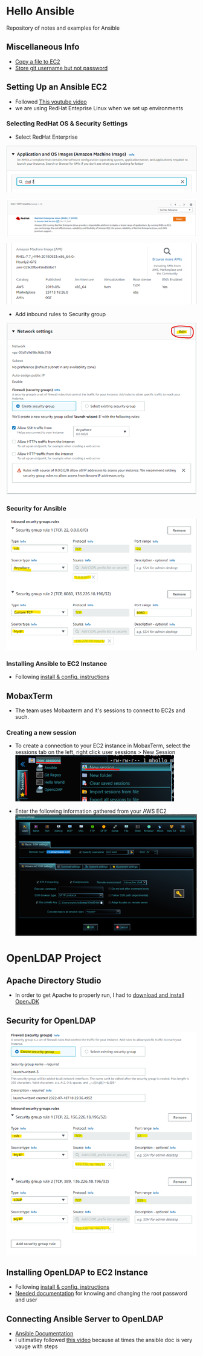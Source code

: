 # Hello Ansible
Repository of notes and examples for Ansible

## Miscellaneous Info
* [Copy a file to EC2](https://medium.com/srcecde/copy-file-directory-to-from-ec2-using-scp-secure-copy-685c46636399)
* [Store git username but not password](https://stackoverflow.com/questions/54507296/how-to-have-git-store-only-my-username-and-not-my-password#:~:text=If%20you%20want%20to%20store,the%20URL%20for%20the%20remote.)

## Setting Up an Ansible EC2
* Followed [This youtube video](https://www.youtube.com/watch?v=rIi8Pd5Uvbc)
* we are using RedHat Enteprise Linux when we set up environments

### Selecting RedHat OS & Security Settings
* Select RedHat Enterprise

![select redhat](img/five.png)

![select redhat](img/six.png)

![select redhat](img/seven.png)

* Add inbound rules to Security group

![Select Edit](img/two.png)

### Security for Ansible
![configure inbound rule](img/eight.png)

### Installing Ansible to EC2 Instance
* Following [install & config. instructions](https://developers.redhat.com/blog/2016/08/15/install-ansible-on-rhel#)


## MobaxTerm
* The team uses Mobaxterm and it's sessions to connect to EC2s and such.

### Creating a new session
* To create a connection to your EC2 instance in MobaxTerm, select the sessions tab on the left, right click user sessions > New Session
![Create new session](img/nine.png)

* Enter the following information gathered from your AWS EC2
![Create new session](img/ten.png)




# OpenLDAP Project

## Apache Directory Studio
* In order to get Apache to properly run, I had to [download and install OpenJDK](https://adoptopenjdk.net/)

## Security for OpenLDAP
![configure inbound rule](img/three.png)

## Installing OpenLDAP to EC2 Instance
* Following [install & config. instructions](https://cyberithub.com/best-steps-to-install-and-configure-openldap-server-on-rhel-centos-7-8/#Step_1_Prerequisites)
* [Needed documentation](https://www.digitalocean.com/community/tutorials/how-to-change-account-passwords-on-an-openldap-server#changing-the-rootdn-password) for knowing and changing the root password and user

## Connecting Ansible Server to OpenLDAP
* [Ansible Documentation](https://docs.ansible.com/ansible/latest/getting_started/index.html)
* I ultimatley followed [this video](https://youtube.com/watch?v=EGWyN6DMI1g) because at times the ansible doc is very vauge with steps
